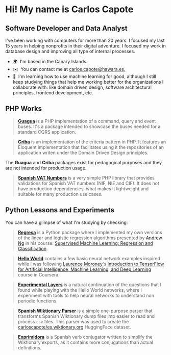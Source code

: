 Hi! My name is Carlos Capote
===========================================================================================================================================

Software Developer and Data Analyst
-----------------------------------

I've been working with computers for more than 20 years. I focused my last 15 years in helping nonprofits in their digital adventure. I focused my work in database design and improving all type of internal processes.

*   🌍  I'm based in the Canary Islands.
*   ✉️  You can contact me at [carlos.capote@hawara.es.](mailto:carlos.capote@hawara.es.)
*   🧠  I'm learning how to use machine learning for good, although I still keep studying things that help me working better for the organizations I collaborate with: like domain driven design, software architectural principles, frontend development, etc.

PHP Works
---------

> **[Guagua](https://github.com/hawara-es/guagua)** is a PHP implementation of a command, query and event buses. It's a package intended to showcase the buses needed for a standard CQRS application.

> **[Criba](https://github.com/hawara-es/criba)** is an implementation of the criteria pattern in PHP. It features an Eloquent implementation that facilitates using it the repositories of an application writen under the Domain Driven Design principles.

The **Guagua** and **Criba** packages exist for pedagogical purposes and they are not intended for production usage.

> **[Spanish VAT Numbers](https://github.com/hawara-es/spanish-vat-numbers)** is a very simple PHP library that provides validations for Spanish VAT numbers (NIF, NIE and CIF). It does not have production dependencies, what makes it lightweight and suitable for many production use cases.

Python Lessons and Experiments
------------------------------

You can have a glimpse of what I'm studying by checking:

>  **[Regresa](https://github.com/elcapo/regresa)** is a Python package where I implemented my own versions of the linear and logistic regression algorithms presented by [Andrew Ng](https://www.andrewng.org) in his course: [Supervised Machine Learning: Regression and Classification](https://www.coursera.org/learn/machine-learning?specialization=machine-learning-introduction).

>  **[Hello World](https://github.com/elcapo/hello_world)** contains a few basic neural network examples inspired while I was following [Laurence Moroney](lmoroney)'s [Introduction to TensorFlow for Artificial Intelligence, Machine Learning, and Deep Learning](https://www.coursera.org/learn/introduction-tensorflow/home/info) course in Coursera.

>  **[Experimental Layers](https://github.com/elcapo/experimental_layers)** is a natural continuation of the questions that I found while playing with the Hello World networks, where I experiment with tools to help neural networks to understand non periodic functions.

> **[Spanish Wiktionary Parser](https://github.com/elcapo/eswiktionary_parser)** is a simple one-purpose parser that transforms Spanish Wiktionary dump files into easier to read and process `csv` files. This parser was used to create the [carloscapote/es.wiktionary.org](https://huggingface.co/datasets/carloscapote/es.wiktionary.org) HuggingFace dataset.

> **[Exprimidora](https://github.com/elcapo/exprimidora)** is a Spanish verb conjugator written to simplify the Wiktionary exports, as it contains more conjugations than actual definitions.
